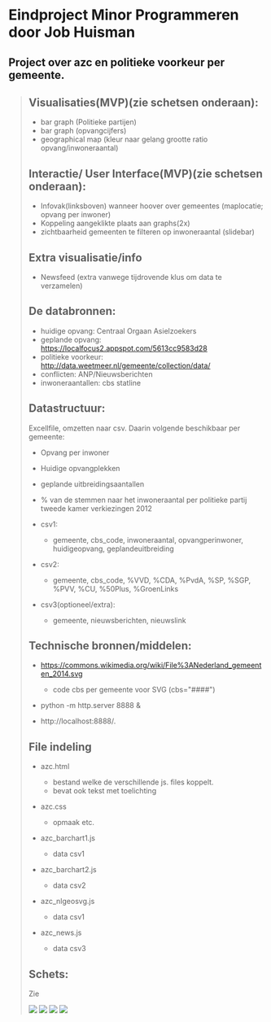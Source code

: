 Eindproject Minor Programmeren door Job Huisman
========================================================================================================
Project over azc en politieke voorkeur per gemeente.
--------------------------------------------------------------------------------------------------------

> ## Visualisaties(MVP)(zie schetsen onderaan):
> - bar graph (Politieke partijen)
> - bar graph (opvangcijfers)
> - geographical map (kleur naar gelang grootte ratio opvang/inwoneraantal)
> 
> ## Interactie/ User Interface(MVP)(zie schetsen onderaan):
> - Infovak(linksboven) wanneer hoover over gemeentes (maplocatie; opvang per inwoner)
> - Koppeling aangeklikte plaats aan graphs(2x)
> - zichtbaarheid gemeenten te filteren op inwoneraantal (slidebar)
> 
> ## Extra visualisatie/info
> - Newsfeed (extra vanwege tijdrovende klus om data te verzamelen)
> 
> ## De databronnen:
> - huidige opvang:	Centraal Orgaan Asielzoekers
> - geplande opvang:	https://localfocus2.appspot.com/5613cc9583d28
> - politieke voorkeur:	http://data.weetmeer.nl/gemeente/collection/data/
> - conflicten:		ANP/Nieuwsberichten
> - inwoneraantallen:	cbs statline
> 
> ## Datastructuur:
> Excellfile, omzetten naar csv. Daarin volgende beschikbaar per gemeente:
> - Opvang per inwoner
> - Huidige opvangplekken
> - geplande uitbreidingsaantallen
> - % van de stemmen naar het inwoneraantal per politieke partij tweede kamer verkiezingen 2012
>
> - csv1:
> 	+ gemeente, cbs_code, inwoneraantal, opvangperinwoner, huidigeopvang, geplandeuitbreiding
> - csv2:
>	+ gemeente, cbs_code, %VVD, %CDA, %PvdA, %SP, %SGP, %PVV, %CU, %50Plus, %GroenLinks
> 
> - csv3(optioneel/extra):
>	+ gemeente, nieuwsberichten, nieuwslink
> 
> ## Technische bronnen/middelen:
> - https://commons.wikimedia.org/wiki/File%3ANederland_gemeenten_2014.svg
>	+ code cbs per gemeente voor SVG (cbs="####")
> 
> - python -m http.server 8888 &
> - http://localhost:8888/.
> 
> ## File indeling
> - azc.html
> 	+ bestand welke de verschillende js. files koppelt.
>	+ bevat ook tekst met toelichting
> - azc.css
>	+ opmaak etc.
> - azc_barchart1.js
>	+ data csv1
> - azc_barchart2.js
>	+ data csv2
> - azc_nlgeosvg.js
>	+ data csv1
>
> - azc_news.js
>	+ data csv3
> 
> ## Schets:
> Zie 
>
> ![](doc/overview.png)
> ![](doc/zoom1.png)
> ![](doc/zoom2.png)
> ![](doc/zoom3.png)